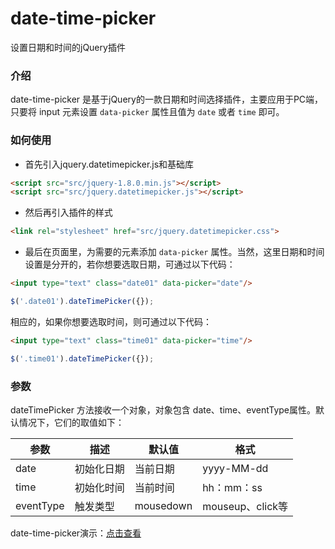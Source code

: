 # date-time-picker
设置日期和时间的jQuery插件

### 介绍

date-time-picker 是基于jQuery的一款日期和时间选择插件，主要应用于PC端，只要将 input 元素设置 `data-picker` 属性且值为 `date` 或者 `time` 即可。

### 如何使用

- 首先引入jquery.datetimepicker.js和基础库

```html
<script src="src/jquery-1.8.0.min.js"></script>
<script src="src/jquery.datetimepicker.js"></script>
```

- 然后再引入插件的样式

```html
<link rel="stylesheet" href="src/jquery.datetimepicker.css">
```

- 最后在页面里，为需要的元素添加 `data-picker` 属性。当然，这里日期和时间设置是分开的，若你想要选取日期，可通过以下代码：

```html
<input type="text" class="date01" data-picker="date"/>
```

```javascript
$('.date01').dateTimePicker({});
```

相应的，如果你想要选取时间，则可通过以下代码：

```html
<input type="text" class="time01" data-picker="time"/>
```

```javascript
$('.time01').dateTimePicker({});
```

### 参数

dateTimePicker 方法接收一个对象，对象包含 date、time、eventType属性。默认情况下，它们的取值如下：

| **参数** | **描述** | **默认值** | **格式** |
|----------|----------|------------|----------|
| date | 初始化日期 | 当前日期 | yyyy-MM-dd |
| time | 初始化时间 | 当前时间 | hh：mm：ss |
| eventType | 触发类型 | mousedown | mouseup、click等 |

date-time-picker演示：[点击查看](http://joy-yi0905.github.io/date-time-picker/demo/demo.html)

